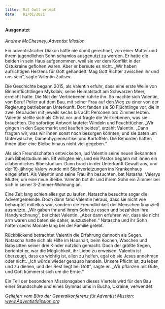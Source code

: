 ```yaml
---
title:  Mit Gott erlebt
date:   01/01/2021
---
```


#### Ausgenutzt

_Andrew McChesney, Adventist Mission_

Ein adventistischer Diakon hätte nie damit gerechnet, von einer Mutter und ihrem jugendlichen Sohn schamlos ausgenutzt zu werden. Er hatte die beiden in sein Haus aufgenommen, weil sie vor dem Konflikt in der Ostukraine geflohen waren. Aber er bereute es nicht. „Wir haben aufrichtigen Herzens für Gott gehandelt. Mag Gott Richter zwischen ihr und uns sein“, sagte Valentin Zaitsev.

Die Geschichte begann 2015, als Valentin erfuhr, dass eine erste Welle von Binnenflüchtlingen Mykolaiv, seine Heimatstadt am Schwarzen Meer, erreicht hatte. Die Not der Vertriebenen rührte ihn. So machte sich Valentin, von Beruf Polier auf dem Bau, mit seiner Frau auf den Weg zu einer von der Regierung betriebenen Unterkunft. Dort fanden sie 50 Flüchtlinge vor, die in zwei Gebäuden mit jeweils sechs bis acht Personen pro Zimmer lebten. Valentin stellte sich als Christ vor und fragte die Vertriebenen, was sie bräuchten. Die sofortige Antwort lautete: Windeln und Feuchttücher. „Wir gingen in den Supermarkt und kauften beides“, erzählt Valentin. „Dann fragten wir, was wir ihnen sonst noch besorgen könnten, und sie baten um Unterwäsche, Damenhygieneartikel und Kartoffeln. Die Behörden hatten ihnen über eine Bleibe hinaus nicht viel gegeben.“

Als sich Freundschaften entwickelten, lud Valentin seine neuen Bekannten zum Bibelstudium ein. Elf willigten ein, und ein Pastor begann mit ihnen ein allabendliches Bibelstudium. Dann brach in der Unterkunft Gewalt aus, und der 19-jährige Valery wurde mit Stichverletzungen ins Krankenhaus eingeliefert. Als Valentin und seine Frau ihn besuchten, bat Natasha, Valerys Mutter, um eine neue Bleibe. Valentin bot ihr und ihrem Sohn ein Zimmer bei sich in seiner 3-Zimmer-Wohnung an.

Eine Zeit lang schien alles gut zu laufen. Natascha besuchte sogar die Adventgemeinde. Doch dann fand Valentin heraus, dass sie nicht wie behauptet mittellos war, sondern die Freundlichkeit der Menschen finanziell ausnutzte. „Wir gaben ihr und ihrem Sohn zu essen und bezahlten ihre Handyrechnung“, berichtet Valentin. „Aber dann erfuhren wir, dass sie nicht arm waren und baten sie daher, auszuziehen.“ Natascha und ihr Sohn hatten sechs Monate lang bei der Familie gelebt.

Rückblickend betrachtet Valentin die Erfahrung dennoch als Segen. Natascha hatte sich als Hilfe im Haushalt, beim Kochen, Waschen und Babysitten seiner drei Kinder nützlich gemacht. Doch der größte Segen, berichtet er, war die Möglichkeit, ihr Liebe zu erweisen. Valentin ist überzeugt, dass es wichtig ist, allen zu helfen, egal ob sie Jesus annehmen oder nicht. „Ich würde wieder genauso handeln. Unsere Pflicht ist, zu leben und zu dienen, und der Rest liegt bei Gott“, sagte er. „Wir pflanzen mit Güte, und Gott kümmerst sich um die Ernte.“

Ein Teil der besonderen Missionsgaben dieses Viertels wird für den Bau einer Grundschule und eines Gymnasiums in Bucha, Ukraine, verwendet.

_Geliefert vom Büro der Generalkonferenz für Adventist Mission: www.AdventistMission.org_